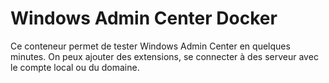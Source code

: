 # Windows Admin Center Docker

Ce conteneur permet de tester Windows Admin Center en quelques minutes. On peux ajouter des extensions, se connecter à des serveur avec le compte local ou du domaine.
